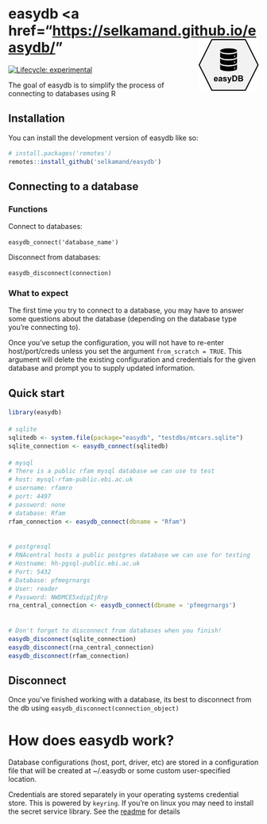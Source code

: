 
<!-- README.md is generated from README.Rmd. Please edit that file -->

# easydb \<a href=“<https://selkamand.github.io/easydb/>”<img src="man/figures/logo.png" align="right" height="104"/></a>

<!-- badges: start -->

[![Lifecycle:
experimental](https://img.shields.io/badge/lifecycle-experimental-orange.svg)](https://lifecycle.r-lib.org/articles/stages.html#experimental)

<!-- badges: end -->

The goal of easydb is to simplify the process of connecting to databases
using R

## Installation

You can install the development version of easydb like so:

``` r
# install.packages('remotes')
remotes::install_github('selkamand/easydb')
```

## Connecting to a database

### Functions

Connect to databases:

`easydb_connect('database_name')`

Disconnect from databases:

`easydb_disconnect(connection)`

### What to expect

The first time you try to connect to a database, you may have to answer
some questions about the database (depending on the database type you’re
connecting to).

Once you’ve setup the configuration, you will not have to re-enter
host/port/creds unless you set the argument `from_scratch = TRUE`. This
argument will delete the existing configuration and credentials for the
given database and prompt you to supply updated information.

## Quick start

``` r
library(easydb)

# sqlite
sqlitedb <- system.file(package="easydb", "testdbs/mtcars.sqlite")
sqlite_connection <- easydb_connect(sqlitedb)

# mysql
# There is a public rfam mysql database we can use to test
# host: mysql-rfam-public.ebi.ac.uk
# username: rfamro
# port: 4497
# password: none
# database: Rfam
rfam_connection <- easydb_connect(dbname = "Rfam")


# postgresql
# RNAcentral hosts a public postgres database we can use for testing
# Hostname: hh-pgsql-public.ebi.ac.uk
# Port: 5432
# Database: pfmegrnargs
# User: reader
# Password: NWDMCE5xdipIjRrp
rna_central_connection <- easydb_connect(dbname = 'pfmegrnargs')


# Don't forget to disconnect from databases when you finish!
easydb_disconnect(sqlite_connection)
easydb_disconnect(rna_central_connection)
easydb_disconnect(rfam_connection)
```

## Disconnect

Once you’ve finished working with a database, its best to disconnect
from the db using `easydb_disconnect(connection_object)`

# How does easydb work?

Database configurations (host, port, driver, etc) are stored in a
configuration file that will be created at \~/.easydb or some custom
user-specified location.

Credentials are stored separately in your operating systems credential
store. This is powered by `keyring`. If you’re on linux you may need to
install the secret service library. See the
[readme](https://github.com/r-lib/keyring) for details

